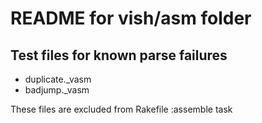 # README for vish/asm folder

## Test files for known parse failures

- duplicate._vasm
- badjump._vasm

These files are excluded from Rakefile :assemble task
